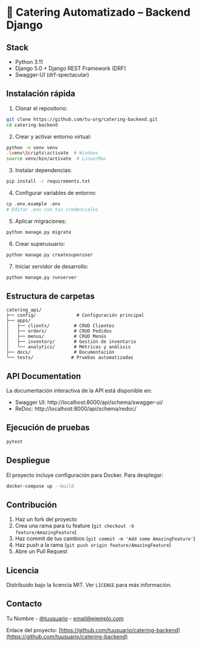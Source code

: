 # 🍱 Catering Automatizado – Backend Django

## Stack
- Python 3.11
- Django 5.0 + Django REST Framework (DRF)
- Swagger-UI (drf-spectacular)

## Instalación rápida

1. Clonar el repositorio:
```bash
git clone https://github.com/tu-org/catering-backend.git
cd catering-backend
```

2. Crear y activar entorno virtual:
```bash
python -m venv venv
.\venv\Scripts\activate  # Windows
source venv/bin/activate  # Linux/Mac
```

3. Instalar dependencias:
```bash
pip install -r requirements.txt
```

4. Configurar variables de entorno:
```bash
cp .env.example .env
# Editar .env con tus credenciales
```

5. Aplicar migraciones:
```bash
python manage.py migrate
```

6. Crear superusuario:
```bash
python manage.py createsuperuser
```

7. Iniciar servidor de desarrollo:
```bash
python manage.py runserver
```

## Estructura de carpetas
```
catering_api/
├── config/               # Configuración principal
├── apps/
│   ├── clients/         # CRUD Clientes
│   ├── orders/          # CRUD Pedidos
│   ├── menus/           # CRUD Menús
│   ├── inventory/       # Gestión de inventario
│   └── analytics/       # Métricas y análisis
├── docs/                # Documentación
└── tests/              # Pruebas automatizadas
```

## API Documentation

La documentación interactiva de la API está disponible en:
- Swagger UI: http://localhost:8000/api/schema/swagger-ui/
- ReDoc: http://localhost:8000/api/schema/redoc/

## Ejecución de pruebas

```bash
pytest
```

## Despliegue

El proyecto incluye configuración para Docker. Para desplegar:

```bash
docker-compose up --build
```

## Contribución

1. Haz un fork del proyecto
2. Crea una rama para tu feature (`git checkout -b feature/AmazingFeature`)
3. Haz commit de tus cambios (`git commit -m 'Add some AmazingFeature'`)
4. Haz push a la rama (`git push origin feature/AmazingFeature`)
5. Abre un Pull Request

## Licencia

Distribuido bajo la licencia MIT. Ver `LICENSE` para más información.

## Contacto

Tu Nombre - [@tuusuario](https://twitter.com/tuusuario) - email@ejemplo.com

Enlace del proyecto: [https://github.com/tuusuario/catering-backend](https://github.com/tuusuario/catering-backend)

